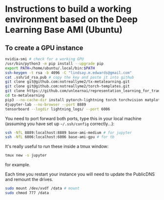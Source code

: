 # Instructions to build a working environment based on the Deep Learning Base AMI (Ubuntu)

## To create a GPU instance


```bash
nvidia-smi # check for a working GPU
/usr/bin/python3 -m pip install --upgrade pip
export PATH=/home/ubuntu/.local/bin:$PATH
ssh-keygen -t rsa -b 4096 -C "lindsay.m.edwards@gmail.com"
cat .ssh/id_rsa.pub # copy the key and paste it into github
git clone git@github.com:notreallyme2/tx-metalearning.git
git clone git@github.com:notreallyme2/torch-templates.git
git clone https://github.com/unlearnai/representation_learning_for_transcriptomics.git
cd tx-metalearning
pip3 --no-cache-dir install pytorch-lightning torch torchvision matplotlib jupyter jupyterlab
djupyter-lab --no-browser --port 8889
tensorboard --logdir lightning_logs/ --port 6006
```

You need to port forward both ports, type this in your local machine (assuming you have set up `~/.ssh/config` correctly...):  
```bash
ssh -NfL 8889:localhost:8889 base-ami-medium # for jupyter 
ssh -NfL 6006:localhost:6006 base-ami-gpu # for tb 
```

It's really useful to run these inside a tmux window:
```bash
tmux new -s jupyter
```
for example.

Each time you restart your instance you will need to update the PublicDNS and remount the drives.

``` bash
sudo mount /dev/xvdf /data # mount
sudo chmod 777 /data
```